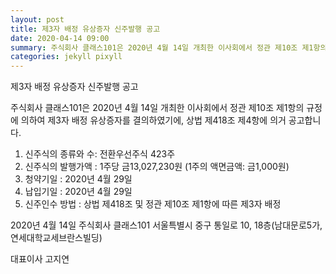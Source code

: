 ```yaml
---
layout: post
title: 제3자 배정 유상증자 신주발행 공고
date: 2020-04-14 09:00
summary: 주식회사 클래스101은 2020년 4월 14일 개최한 이사회에서 정관 제10조 제1항의 규정에 의하여 제3자 배정 유상증자를 결의하였기에, 상법 제418조 제4항에 의거 공고합니다.
categories: jekyll pixyll
---
```


제3자 배정 유상증자 신주발행 공고

주식회사 클래스101은 2020년 4월 14일 개최한 이사회에서 정관 제10조 제1항의 규정에 의하여 제3자 배정 유상증자를 결의하였기에, 상법 제418조 제4항에 의거 공고합니다.

1. 신주식의 종류와 수: 전환우선주식 423주
1. 신주식의 발행가액 : 1주당 금13,027,230원 (1주의 액면금액: 금1,000원)
1. 청약기일 : 2020년 4월 29일
1. 납입기일 : 2020년 4월 29일
1. 신주인수 방법 : 상법 제418조 및 정관 제10조 제1항에 따른 제3자 배정

2020년 4월 14일
주식회사 클래스101
서울특별시 중구 통일로 10, 18층(남대문로5가, 연세대학교세브란스빌딩)

대표이사 고지연
